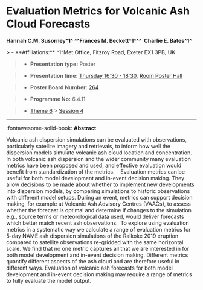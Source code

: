 # Evaluation Metrics for Volcanic Ash Cloud Forecasts

**Hannah C.M. Susorney^1^ ^^Frances M. Beckett^1^^^  Charlie E. Bates^1^**

<!-- more -->> - **Affiliations:** ^1^Met Office, Fitzroy Road, Exeter EX1 3PB, UK 

> - **Presentation type:** Poster

> - **Presentation time:** [Thursday 16:30 - 18:30](../sessions_comparison.md#__tabbed_3_6), [Room Poster Hall](../maps_venue.md#__tabbed_1_1)

> - **Poster Board Number:** [264](../map_poster_boards.md#thursday)

> - **Programme No:** 6.4.11

> - [Theme 6](../theme6.md) > [Session 4](../sessions/session-6-4.md)

--- 

:fontawesome-solid-book: **Abstract**

Volcanic ash dispersion simulations can be evaluated with observations, particularly satellite imagery and retrievals, to inform how well the dispersion models simulate volcanic ash cloud location and concentration. In both volcanic ash dispersion and the wider community many evaluation metrics have been proposed and used, and effective evaluation would benefit from standardization of the metrics.   
Evaluation metrics can be useful for both model development and in-event decision making. They allow decisions to be made about whether to implement new developments into dispersion models, by comparing simulations to historic observations with different model setups. During an event, metrics can support decision making, for example at Volcanic Ash Advisory Centres (VAACs), to assess whether the forecast is optimal and determine if changes to the simulation e.g., source terms or meteorological data used, would deliver forecasts which better match recent ash observations. 
To explore using evaluation metrics in a systematic way we calculate a range of evaluation metrics for 5-day NAME ash dispersion simulations of the Raikoke 2019 eruption compared to satellite observations re-gridded with the same horizontal scale. We find that no one metric captures all that we are interested in for both model development and in-event decision making. Different metrics quantify different aspects of the ash cloud and are therefore useful in different ways. Evaluation of volcanic ash forecasts for both model development and in-event decision making may require a range of metrics to fully evaluate the model output. 

